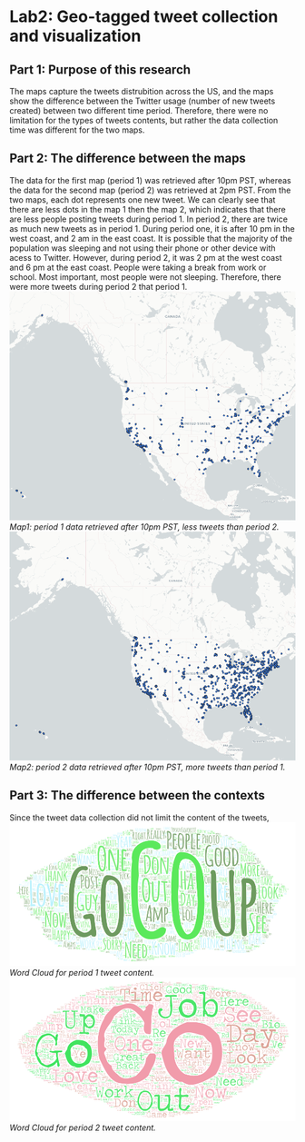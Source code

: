 # Lab2: Geo-tagged tweet collection and visualization

## Part 1:  Purpose of this research 
The maps capture the tweets distrubition across the US, and the maps show the difference between the Twitter usage (number of new tweets created) between two different time period. Therefore, there were no limitation for the types of tweets contents, but rather the data collection time was different for the two maps. 

## Part 2: The difference between the maps
The data for the first map (period 1) was retrieved after 10pm PST, whereas the data for the second map (period 2) was retrieved at 2pm PST. From the two maps, each dot represents one new tweet. We can clearly see that there are less dots in the map 1 then the map 2, which indicates that there are less people posting tweets during period 1. In period 2, there are twice as much new tweets as in period 1. During period one, it is after 10 pm in the west coast, and 2 am in the east coast. It is possible that the majority of the population was sleeping and not using their phone or other device with acess to Twitter. However, during period 2, it was 2 pm at the west coast and 6 pm at the east coast. People were taking a break from work or school. Most important, most people were not sleeping. Therefore, there were more tweets during period 2 that period 1.
![Map1](img/lab2_map1.png)
*Map1: period 1 data retrieved after 10pm PST, less tweets than period 2.*
![Map2](img/lab2_map2.png)
*Map2: period 2 data retrieved after 10pm PST, more tweets than period 1.*

## Part 3: The difference between the contexts
Since the tweet data collection did not limit the content of the tweets, 
![Map1_wordcloud](img/WordArt_1.png)
*Word Cloud for period 1 tweet content.*
![Map2_wordcloud](img/WordArt_2.png)
*Word Cloud for period 2 tweet content.*
